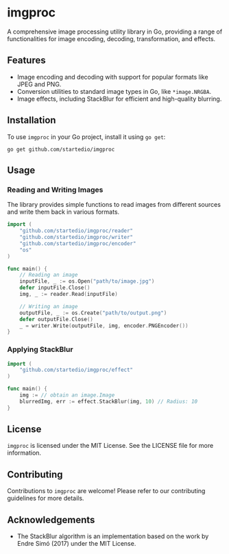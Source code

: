 # imgproc

A comprehensive image processing utility library in Go, providing a range of functionalities for image encoding, decoding, transformation, and effects.

## Features
- Image encoding and decoding with support for popular formats like JPEG and PNG.
- Conversion utilities to standard image types in Go, like `*image.NRGBA`.
- Image effects, including StackBlur for efficient and high-quality blurring.

## Installation
To use `imgproc` in your Go project, install it using `go get`:
```shell
go get github.com/startedio/imgproc
```


## Usage

### Reading and Writing Images
The library provides simple functions to read images from different sources and write them back in various formats.

```go
import (
    "github.com/startedio/imgproc/reader"
    "github.com/startedio/imgproc/writer"
    "github.com/startedio/imgproc/encoder"
    "os"
)

func main() {
    // Reading an image
    inputFile, _ := os.Open("path/to/image.jpg")
    defer inputFile.Close()
    img, _ := reader.Read(inputFile)

    // Writing an image
    outputFile, _ := os.Create("path/to/output.png")
    defer outputFile.Close()
    _ = writer.Write(outputFile, img, encoder.PNGEncoder())
}
```

### Applying StackBlur

```go
import (    
    "github.com/startedio/imgproc/effect"
)

func main() {
    img := // obtain an image.Image
    blurredImg, err := effect.StackBlur(img, 10) // Radius: 10
}
```

## License
`imgproc` is licensed under the MIT License. See the LICENSE file for more information.

## Contributing
Contributions to `imgproc` are welcome! Please refer to our contributing guidelines for more details.

## Acknowledgements
* The StackBlur algorithm is an implementation based on the work by Endre Simó (2017) under the MIT License.
